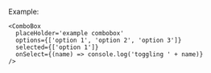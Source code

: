 Example:

    <ComboBox
      placeHolder='example combobox'
      options={['option 1', 'option 2', 'option 3']}
      selected={['option 1']}
      onSelect={(name) => console.log('toggling ' + name)}
    />
